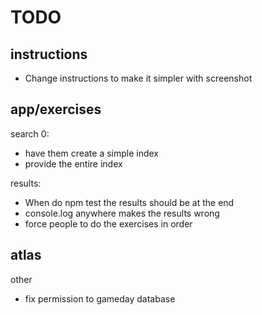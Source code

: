 # TODO


## instructions
- Change instructions to make it simpler with screenshot

## app/exercises
search 0:
- have them create a simple index
- provide the entire index

results:
- When do npm test the results should be at the end
- console.log anywhere makes the results wrong
- force people to do the exercises in order


## atlas
other
- fix permission to gameday database
